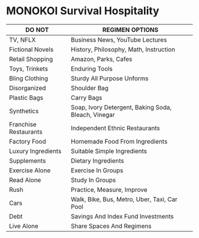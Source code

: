# MONOKOI Survival Hospitality

| DO NOT                  | REGIMEN OPTIONS               |
| ---------               | ----------------------------- |
  TV, NFLX                | Business News, YouTube Lectures
  Fictional Novels        | History, Philosophy, Math, Instruction
  Retail Shopping         | Amazon, Parks, Cafes
  Toys, Trinkets          | Enduring Tools
  Bling Clothing          | Sturdy All Purpose Unforms
  Disorganized            | Shoulder Bag
  Plastic Bags            | Carry Bags
  Synthetics              | Soap, Ivory Detergent, Baking Soda, Bleach, Vinegar
  Franchise Restaurants   | Independent Ethnic Restaurants
  Factory Food            | Homemade Food From Ingredients
  Luxury Ingredients      | Suitable Simple Ingredients
  Supplements             | Dietary Ingredients
  Exercise Alone          | Exercise In Groups
  Read Alone              | Study In Groups
  Rush                    | Practice, Measure, Improve
  Cars                    | Walk, Bike, Bus, Metro, Uber, Taxi, Car Pool 
  Debt                    | Savings And Index Fund Investments
  Live Alone              | Share Spaces And Regimens


